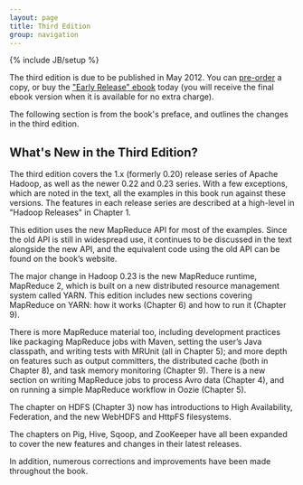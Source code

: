 ```yaml
---
layout: page
title: Third Edition
group: navigation
---
```

{% include JB/setup %}

The third edition is due to be published in May 2012. You can [pre-order](http://www.amazon.com/Hadoop-Definitive-Guide-Tom-White/dp/1449311520) a copy, or buy the ["Early Release" ebook](http://shop.oreilly.com/product/0636920021773.do) today (you will receive the final ebook version when it is available for no extra charge).

The following section is from the book's preface, and outlines the changes in the third edition.

## What's New in the Third Edition?

The third edition covers the 1.x (formerly 0.20) release series of Apache Hadoop, as well as
the newer 0.22 and 0.23 series. With a few exceptions, which are noted in the text, all the
examples in this book run
against these versions. The features in each release series are described at a high-level
in &quot;Hadoop Releases&quot; in Chapter 1.

This edition uses the new MapReduce API for most of the examples. Since the old API is
still in widespread use, it continues to be discussed in the text alongside the new API, and the equivalent code
using the old API can be found on the book’s website.

The major change in Hadoop 0.23 is the new MapReduce runtime, MapReduce 2, which is
built on a new distributed resource management system called YARN. This edition includes
new sections covering MapReduce on YARN: how it works (Chapter 6)
and how to run it (Chapter 9).

There is more MapReduce material too, including development practices like packaging MapReduce jobs
with Maven, setting the user’s Java classpath, and writing tests with MRUnit (all in Chapter
5); and more depth on features such as output committers, the distributed
cache (both in Chapter 8), and task memory
monitoring (Chapter 9). There is a new section on
writing MapReduce jobs to process Avro data (Chapter 4), and on running a simple MapReduce workflow in Oozie (Chapter 5).

The chapter on HDFS (Chapter 3) now has introductions to High Availability, Federation, and the new WebHDFS and HttpFS filesystems.

The chapters on Pig, Hive, Sqoop, and ZooKeeper have all been expanded to cover the new features and changes in their latest releases.

In addition, numerous corrections and improvements have been made throughout the book.